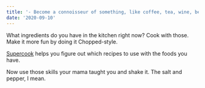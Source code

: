 ```yaml
---
title: '- Become a connoisseur of something, like coffee, tea, wine, beer, brandy, croissants, bread'
date: '2020-09-10'
---
```


What ingredients do you have in the kitchen right now? Cook with those. Make it more fun by doing it Chopped-style.

[Supercook](https://www.supercook.com/#/recipes) helps you figure out which recipes to use with the foods you have.

Now use those skills your mama taught you and shake it. The salt and pepper, I mean.